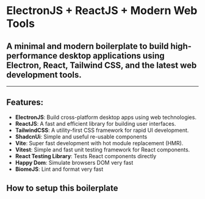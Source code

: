 # ElectronJS + ReactJS + Modern Web Tools
## A minimal and modern boilerplate to build high-performance desktop applications using Electron, React, Tailwind CSS, and the latest web development tools.
----
## Features:
- **ElectronJS**: Build cross-platform desktop apps using web technologies.
- **ReactJS**: A fast and efficient library for building user interfaces.
- **TailwindCSS**: A utility-first CSS framework for rapid UI development.
- **ShadcnUi**: Simple and useful re-usable components
- **Vite**: Super fast development with hot module replacement (HMR).
- **Vitest**: Simple and fast unit testing framework for React components.
- **React Testing Library**: Tests React components directly
- **Happy Dom**: Simulate browsers DOM very fast
- **BiomeJS**: Lint and format very fast

## How to setup this boilerplate



